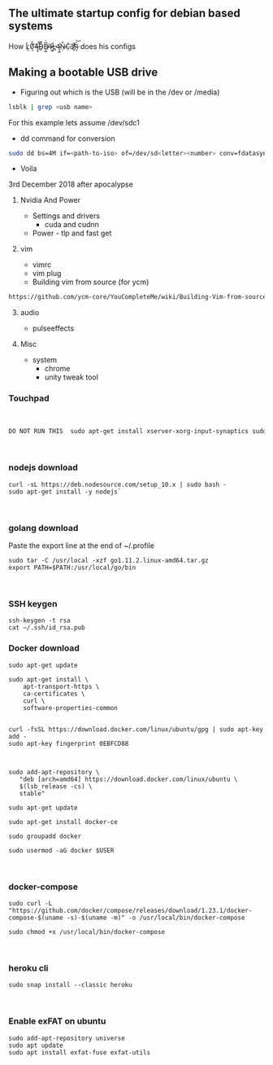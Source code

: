## The ultimate startup config for debian based systems
How  Ḻ̷̃0̸͔̈́͠4̶̡̢̈́̚D̴̲̄͊B̸͕̺͆͗4̴͖̠͐L̶̲͑4̴̡͖͗N̶̦͒C̴̣̄3̸̥̒̆Ŕ̷̫͝   does his configs

## Making a bootable USB drive
* Figuring out which is the USB (will be in the /dev or /media)

```bash
lsblk | grep <usb name>
```
For this example lets assume /dev/sdc1

* dd command for conversion

```bash
sudo dd bs=4M if=<path-to-iso> of=/dev/sd<letter><number> conv=fdatasync
```

* Voila

3rd December 2018
after apocalypse

1. Nvidia And Power
   * Settings and drivers
     * cuda and cudnn
   * Power - tlp and fast get

2. vim
   * vimrc
   * vim plug
   * Building vim from source (for ycm)
```bash
https://github.com/ycm-core/YouCompleteMe/wiki/Building-Vim-from-source
```

3. audio
   * pulseeffects

4. Misc
   * system
     * chrome
     * unity tweak tool


### Touchpad

<br />

```bash
DO NOT RUN THIS  sudo apt-get install xserver-xorg-input-synaptics sudo reboot
```

<br />

### nodejs download

```
curl -sL https://deb.nodesource.com/setup_10.x | sudo bash -
sudo apt-get install -y nodejs`
```

<br />


### golang download

Paste the export line at the end of ~/.profile

```
sudo tar -C /usr/local -xzf go1.11.2.linux-amd64.tar.gz
export PATH=$PATH:/usr/local/go/bin
```

<br />

### SSH keygen

``` 
ssh-keygen -t rsa
cat ~/.ssh/id_rsa.pub
```

### Docker download

```
sudo apt-get update

sudo apt-get install \
    apt-transport-https \
    ca-certificates \
    curl \
    software-properties-common


curl -fsSL https://download.docker.com/linux/ubuntu/gpg | sudo apt-key add -
sudo apt-key fingerprint 0EBFCD88



sudo add-apt-repository \
   "deb [arch=amd64] https://download.docker.com/linux/ubuntu \
   $(lsb_release -cs) \
   stable"

sudo apt-get update

sudo apt-get install docker-ce

sudo groupadd docker

sudo usermod -aG docker $USER
```

<br />

### docker-compose

```
sudo curl -L "https://github.com/docker/compose/releases/download/1.23.1/docker-compose-$(uname -s)-$(uname -m)" -o /usr/local/bin/docker-compose

sudo chmod +x /usr/local/bin/docker-compose
```

<br />

### heroku cli

```
sudo snap install --classic heroku
```

<br />

### Enable exFAT on ubuntu

```
sudo add-apt-repository universe
sudo apt update
sudo apt install exfat-fuse exfat-utils
```
